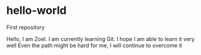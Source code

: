 # hello-world
First repository

Hello, I am Zoel. I am currently learning Git. I hope I am able to learn it very well
Even the path might be hard for me, I will continue to overcome it
